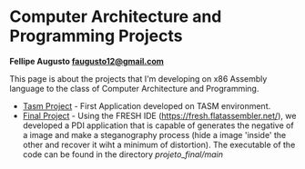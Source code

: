 # Computer Architecture and Programming Projects
__Fellipe Augusto <faugusto12@gmail.com>__

This page is about the projects that I'm developing on x86 Assembly language to the class of Computer Architecture and Programming.


* [Tasm Project](https://github.com/fellipe-leandro/fellipe-leandro.github.io/blob/master/arquitetura/senha_tasm.adoc) - First Application developed on TASM environment.
* [Final Project](https://github.com/fellipe-leandro/fellipe-leandro.github.io/blob/master/arquitetura/projeto_final/main.asm) - Using the FRESH IDE (https://fresh.flatassembler.net/), 
we developed a PDI application that is capable of generates the negative of a 
image and make a steganography process (hide a image 'inside' the other and recover it wiht a minimum of distortion).
The executable of the code can be found in the directory *projeto_final/main*

